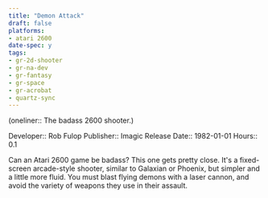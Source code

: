 ```yaml
---
title: "Demon Attack"
draft: false
platforms:
- atari 2600
date-spec: y
tags:
- gr-2d-shooter
- gr-na-dev
- gr-fantasy
- gr-space 
- gr-acrobat 
- quartz-sync
---
```


(oneliner:: The badass 2600 shooter.)

Developer:: Rob Fulop
Publisher:: Imagic
Release Date:: 1982-01-01
Hours:: 0.1

Can an Atari 2600 game be badass? This one gets pretty close. It's a fixed-screen arcade-style shooter, similar to Galaxian or Phoenix, but simpler and a little more fluid. You must blast flying demons with a laser cannon, and avoid the variety of weapons they use in their assault.
